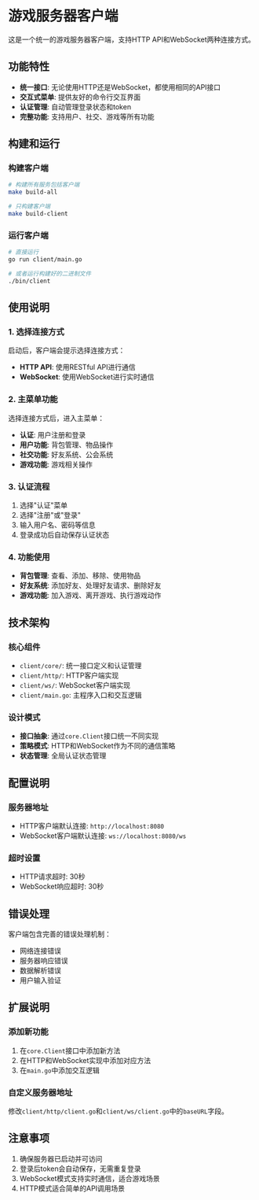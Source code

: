 # 游戏服务器客户端

这是一个统一的游戏服务器客户端，支持HTTP API和WebSocket两种连接方式。

## 功能特性

- **统一接口**: 无论使用HTTP还是WebSocket，都使用相同的API接口
- **交互式菜单**: 提供友好的命令行交互界面
- **认证管理**: 自动管理登录状态和token
- **完整功能**: 支持用户、社交、游戏等所有功能

## 构建和运行

### 构建客户端
```bash
# 构建所有服务包括客户端
make build-all

# 只构建客户端
make build-client
```

### 运行客户端
```bash
# 直接运行
go run client/main.go

# 或者运行构建好的二进制文件
./bin/client
```

## 使用说明

### 1. 选择连接方式
启动后，客户端会提示选择连接方式：
- **HTTP API**: 使用RESTful API进行通信
- **WebSocket**: 使用WebSocket进行实时通信

### 2. 主菜单功能
选择连接方式后，进入主菜单：
- **认证**: 用户注册和登录
- **用户功能**: 背包管理、物品操作
- **社交功能**: 好友系统、公会系统
- **游戏功能**: 游戏相关操作

### 3. 认证流程
1. 选择"认证"菜单
2. 选择"注册"或"登录"
3. 输入用户名、密码等信息
4. 登录成功后自动保存认证状态

### 4. 功能使用
- **背包管理**: 查看、添加、移除、使用物品
- **好友系统**: 添加好友、处理好友请求、删除好友
- **游戏功能**: 加入游戏、离开游戏、执行游戏动作

## 技术架构

### 核心组件
- `client/core/`: 统一接口定义和认证管理
- `client/http/`: HTTP客户端实现
- `client/ws/`: WebSocket客户端实现
- `client/main.go`: 主程序入口和交互逻辑

### 设计模式
- **接口抽象**: 通过`core.Client`接口统一不同实现
- **策略模式**: HTTP和WebSocket作为不同的通信策略
- **状态管理**: 全局认证状态管理

## 配置说明

### 服务器地址
- HTTP客户端默认连接: `http://localhost:8080`
- WebSocket客户端默认连接: `ws://localhost:8080/ws`

### 超时设置
- HTTP请求超时: 30秒
- WebSocket响应超时: 30秒

## 错误处理

客户端包含完善的错误处理机制：
- 网络连接错误
- 服务器响应错误
- 数据解析错误
- 用户输入验证

## 扩展说明

### 添加新功能
1. 在`core.Client`接口中添加新方法
2. 在HTTP和WebSocket实现中添加对应方法
3. 在`main.go`中添加交互逻辑

### 自定义服务器地址
修改`client/http/client.go`和`client/ws/client.go`中的`baseURL`字段。

## 注意事项

1. 确保服务器已启动并可访问
2. 登录后token会自动保存，无需重复登录
3. WebSocket模式支持实时通信，适合游戏场景
4. HTTP模式适合简单的API调用场景 